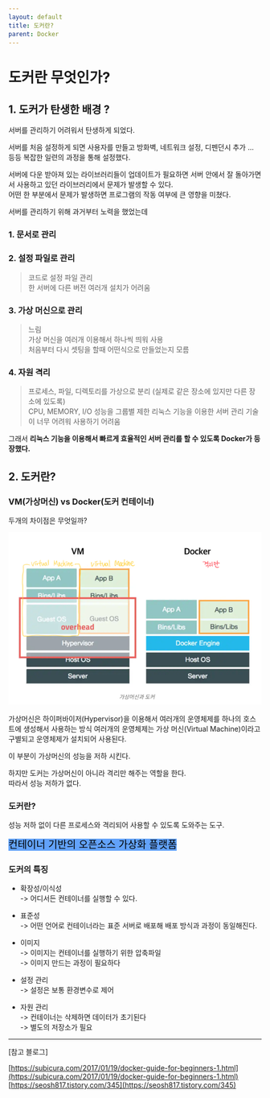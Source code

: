 ```yaml
---
layout: default
title: 도커란?
parent: Docker
---
```


# 도커란 무엇인가?
  

## 1. 도커가 탄생한 배경 ?    

    
서버를 관리하기 어려워서 탄생하게 되었다.  
  
서버를 처음 설정하게 되면 사용자를 만들고 방화벽, 네트워크 설정, 디펜던시 추가 ... 등등 복잡한 일련의 과정을 통해 설정했다.  
  

서버에 다운 받아져 있는 라이브러리들이 업데이트가 필요하면 서버 안에서 잘 돌아가면서 사용하고 있던 라이브러리에서 문제가 발생할 수 있다.  
어떤 한 부분에서 문제가 발생하면 프로그램의 작동 여부에 큰 영향을 미쳤다.  
  
서버를 관리하기 위해 과거부터 노력을 했었는데     

### 1. 문서로 관리      

  
### 2. 설정 파일로 관리   
> 코드로 설정 파일 관리  
> 한 서버에 다른 버전 여러개 설치가 어려움 
      

### 3. 가상 머신으로 관리  
> 느림  
> 가상 머신을 여러개 이용해서 하나씩 띄워 사용  
> 처음부터 다시 셋팅을 할때 어떤식으로 만들었는지 모름
      

### 4.  자원 격리
> 프로세스, 파일, 디렉토리를 가상으로 분리 (실제로 같은 장소에 있지만 다른 장소에 있도록)  
> CPU, MEMORY, I/O 성능을 그룹별 제한
> 리눅스 기능을 이용한 서버 관리 
> 기술이 너무 어려워 사용하기 어려움
  
그래서 **리눅스 기능을 이용해서 빠르게 효율적인 서버 관리를 할 수 있도록 Docker가 등장했다.**  

    
    
## 2. 도커란?
  
### VM(가상머신) vs Docker(도커 컨테이너) 
  
두개의 차이점은 무엇일까?  

![VM-Docker-image.png](/assets/images/Docker/VM-Docker-image.png)   
  
  

가상머신은 하이퍼바이저(Hypervisor)을 이용해서 여러개의 운영체제를 하나의 호스트에 생성해서 사용하는 방식
여러개의 운영체제는 가상 머신(Virtual Machine)이라고 구별되고 운영체제가 설치되어 사용된다.  
  
이 부분이 가상머신의 성능을 저하 시킨다.  
  
하지만 도커는 가상머신이 아니라 격리만 해주는 역할을 한다.  
따라서 성능 저하가 없다.  
  
### 도커란?  
성능 저하 없이 다른 프로세스와 격리되어 사용할 수 있도록 도와주는 도구.  

<mark style="background: #62a2fa; font-size: 20px"> 컨테이너 기반의 오픈소스 가상화 플랫폼 </mark>  

  
### 도커의 특징 
  
* 확장성/이식성  
    -> 어디서든 컨테이너를 실행할 수 있다.  
  

* 표준성  
  -> 어떤 언어로 컨테이너라는 표준 서버로 배포해 배포 방식과 과정이 동일해진다.  
    

* 이미지  
  -> 이미지는 컨테이너를 실행하기 위한 압축파일   
  -> 이미지 만드는 과정이 필요하다  
  
* 설정 관리  
  -> 설정은 보통 환경변수로 제어
  
  
* 자원 관리  
  ->  컨테이너는 삭제하면 데이터가 초기된다  
  ->  별도의 저장소가 필요  
    
    
<hr>  
[참고 블로그]  

[https://subicura.com/2017/01/19/docker-guide-for-beginners-1.html](https://subicura.com/2017/01/19/docker-guide-for-beginners-1.html)
[https://seosh817.tistory.com/345](https://seosh817.tistory.com/345)
